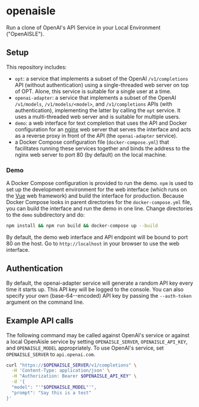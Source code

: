 # openaisle
Run a clone of OpenAI's API Service in your Local Environment ("OpenAISLE").

## Setup

This repository includes:

 * `opt`: a service that implements a subset of the OpenAI `/v1/completions` API (without authentication) using a single-threaded web server on top of OPT.  Alone, this service is suitable for a single user at a time.
 * `openai-adapter`: a service that implements a subset of the OpenAI `/v1/models`, `/v1/models/<model>`, and `/v1/completions` APIs (with authentication), implementing the latter by calling the `opt` service.  It uses a multi-threaded web server and is suitable for multiple users.
 * `demo`: a web interface for text completion that uses the API and Docker configuration for an [nginx](https://nginx.org) web server that serves the interface and acts as a reverse proxy in front of the API (the `openai-adapter` service).
 * a Docker Compose configuration file (`docker-compose.yml`) that facilitates running these services together and binds the address to the nginx web server to port 80 (by default) on the local machine.

### Demo

A Docker Compose configuration is provided to run the demo.  `npm` is used to set up the development
environment for the web interface (which runs on the [Vue](https://vuejs.org) web framework) and build the interface for production.  Because Docker Compose looks in parent
directories for the `docker-compose.yml` file, you can build the interface and run the demo in one
line.  Change directories to the `demo` subdirectory and do:

```bash
npm install && npm run build && docker-compose up --build
```

By default, the demo web interface and API endpoint will be bound to port 80 on the host.  Go to
`http://localhost` in your browser to use the web interface.

## Authentication

By default, the openai-adapter service will generate a random API key every time it starts up.
This API key will be logged to the console.  You can also specify your own (base-64--encoded) API
key by passing the `--auth-token` argument on the command line.

## Example API calls

The following command may be called against OpenAI's service or against a local OpenAisle service
by setting `OPENAISLE_SERVER`, `OPENAISLE_API_KEY`, and `OPENAISLE_MODEL` appropriately.  To use
OpenAI's service, set `OPENAISLE_SERVER` to `api.openai.com`.

```bash
curl "https://$OPENAISLE_SERVER/v1/completions" \
  -H 'Content-Type: application/json' \
  -H "Authorization: Bearer $OPENAISLE_API_KEY" \
  -d '{
  "model": "'"$OPENAISLE_MODEL"'",
  "prompt": "Say this is a test"
}'
```
